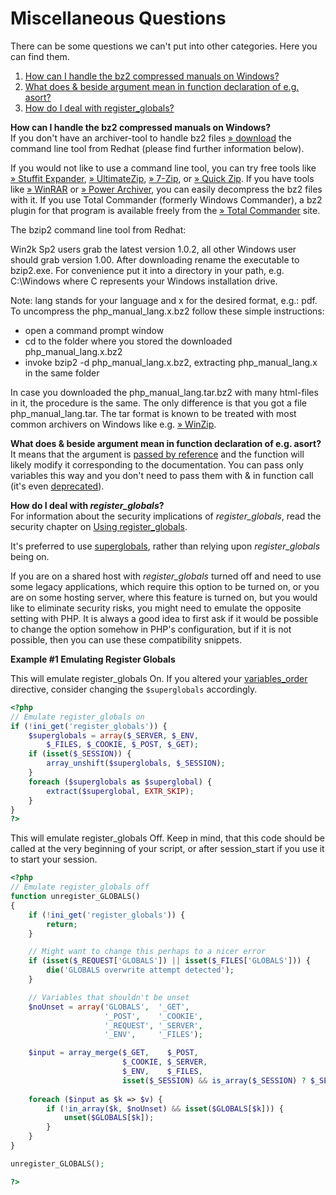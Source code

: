 Miscellaneous Questions
=======================

There can be some questions we can't put into other categories. Here you
can find them.

1.  [How can I handle the bz2 compressed manuals on
    Windows?](#faq.misc.bz2)
2.  [What does & beside argument mean in function declaration of e.g.
    asort?](#faq.misc.arguments.references)
3.  [How do I deal with register\_globals?](#faq.misc.registerglobals)

**How can I handle the bz2 compressed manuals on Windows?**  
If you don't have an archiver-tool to handle bz2 files
<a href="https://www.sourceware.org/bzip2/" class="link external">» download</a>
the command line tool from Redhat (please find further information
below).

If you would not like to use a command line tool, you can try free tools
like
<a href="http://www.stuffit.com/" class="link external">» Stuffit Expander</a>,
<a href="http://www.ultimatezip.com/" class="link external">» UltimateZip</a>,
<a href="http://www.7-zip.org/" class="link external">» 7-Zip</a>, or
<a href="http://www.quickzip.org/" class="link external">» Quick Zip</a>.
If you have tools like
<a href="http://www.rarlab.com/" class="link external">» WinRAR</a> or
<a href="http://www.powerarchiver.com/" class="link external">» Power Archiver</a>,
you can easily decompress the bz2 files with it. If you use Total
Commander (formerly Windows Commander), a bz2 plugin for that program is
available freely from the
<a href="http://www.ghisler.com/" class="link external">» Total Commander</a>
site.

The bzip2 command line tool from Redhat:

Win2k Sp2 users grab the latest version 1.0.2, all other Windows user
should grab version 1.00. After downloading rename the executable to
bzip2.exe. For convenience put it into a directory in your path, e.g.
C:\\Windows where C represents your Windows installation drive.

Note: lang stands for your language and x for the desired format, e.g.:
pdf. To uncompress the php\_manual\_lang.x.bz2 follow these simple
instructions:

-   <span class="simpara">open a command prompt window</span>
-   <span class="simpara"> cd to the folder where you stored the
    downloaded php\_manual\_lang.x.bz2 </span>
-   <span class="simpara"> invoke bzip2 -d php\_manual\_lang.x.bz2,
    extracting php\_manual\_lang.x in the same folder </span>

In case you downloaded the php\_manual\_lang.tar.bz2 with many
html-files in it, the procedure is the same. The only difference is that
you got a file php\_manual\_lang.tar. The tar format is known to be
treated with most common archivers on Windows like e.g.
<a href="http://www.winzip.com/" class="link external">» WinZip</a>.

<!-- -->

**What does & beside argument mean in function declaration of e.g. <span class="function">asort</span>?**  
It means that the argument is
<a href="/language/references/pass.html" class="link">passed by reference</a>
and the function will likely modify it corresponding to the
documentation. You can pass only variables this way and you don't need
to pass them with & in function call (it's even
<a href="/ini/core.html#ini.allow-call-time-pass-reference" class="link">deprecated</a>).

<!-- -->

**How do I deal with *register\_globals*?**  
For information about the security implications of *register\_globals*,
read the security chapter on
<a href="/security/globals.html" class="link">Using register_globals</a>.

It's preferred to use
<a href="/language/variables/superglobals.html" class="link">superglobals</a>,
rather than relying upon *register\_globals* being on.

If you are on a shared host with *register\_globals* turned off and need
to use some legacy applications, which require this option to be turned
on, or you are on some hosting server, where this feature is turned on,
but you would like to eliminate security risks, you might need to
emulate the opposite setting with PHP. It is always a good idea to first
ask if it would be possible to change the option somehow in PHP's
configuration, but if it is not possible, then you can use these
compatibility snippets.

**Example \#1 Emulating Register Globals**

This will emulate register\_globals On. If you altered your
<a href="/ini/core.html#ini.variables-order" class="link">variables_order</a>
directive, consider changing the `$superglobals` accordingly.

``` php
<?php
// Emulate register_globals on
if (!ini_get('register_globals')) {
    $superglobals = array($_SERVER, $_ENV,
        $_FILES, $_COOKIE, $_POST, $_GET);
    if (isset($_SESSION)) {
        array_unshift($superglobals, $_SESSION);
    }
    foreach ($superglobals as $superglobal) {
        extract($superglobal, EXTR_SKIP);
    }
}
?>
```

This will emulate register\_globals Off. Keep in mind, that this code
should be called at the very beginning of your script, or after <span
class="function">session\_start</span> if you use it to start your
session.

``` php
<?php
// Emulate register_globals off
function unregister_GLOBALS()
{
    if (!ini_get('register_globals')) {
        return;
    }

    // Might want to change this perhaps to a nicer error
    if (isset($_REQUEST['GLOBALS']) || isset($_FILES['GLOBALS'])) {
        die('GLOBALS overwrite attempt detected');
    }

    // Variables that shouldn't be unset
    $noUnset = array('GLOBALS',  '_GET',
                     '_POST',    '_COOKIE',
                     '_REQUEST', '_SERVER',
                     '_ENV',     '_FILES');

    $input = array_merge($_GET,    $_POST,
                         $_COOKIE, $_SERVER,
                         $_ENV,    $_FILES,
                         isset($_SESSION) && is_array($_SESSION) ? $_SESSION : array());
    
    foreach ($input as $k => $v) {
        if (!in_array($k, $noUnset) && isset($GLOBALS[$k])) {
            unset($GLOBALS[$k]);
        }
    }
}

unregister_GLOBALS();

?>
```

